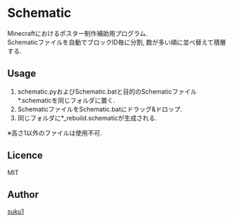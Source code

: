 # Schematic
Minecraftにおけるポスター制作補助用プログラム.  
Schematicファイルを自動でブロックID毎に分割, 数が多い順に並べ替えて積層する. 

## Usage
1. schematic.pyおよびSchematic.batと目的のSchematicファイル*.schematicを同じフォルダに置く.  
2. SchematicファイルをSchematic.batにドラッグ&ドロップ. 
3. 同じフォルダに*_rebuild.schematicが生成される. 
  
※高さ1以外のファイルは使用不可. 

## Licence

MIT

## Author

[suku1](https://github.com/suku1)
